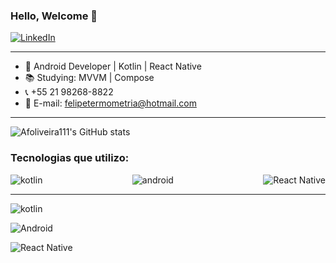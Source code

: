 ### Hello, Welcome 👋


 [![LinkedIn](https://img.shields.io/badge/LinkedIn-0077B5?style=for-the-badge&logo=linkedin&logoColor=white)](https://www.linkedin.com/in/id-antonio-felipe/)


------------------

- 📱  Android Developer | Kotlin | React Native
- 📚 Studying:  MVVM | Compose
- 📞 +55 21 98268-8822
- 📧 E-mail:  felipetermometria@hotmail.com

-------------------

![Afoliveira111's GitHub stats](https://github-readme-stats.vercel.app/api?username=afoliveira111&show_icons=true&theme=dracula)   

 
### Tecnologias que utilizo:


<div style="display: flex; justify-content: space-between;">
    <img alt="kotlin" src="https://img.shields.io/badge/Kotlin-0095D5?&style=for-the-badge&logo=kotlin&logoColor=white" /> 
    <img alt="android" src="https://img.shields.io/badge/Android-3DDC84?style=for-the-badge&logo=android&logoColor=white" />
    <img alt="React Native" src="https://img.shields.io/badge/React_Native-61DAFB?style=for-the-badge&logo=react&logoColor=white" />
</div>


-------------------

![kotlin]( https://upload.wikimedia.org/wikipedia/commons/thumb/0/06/Kotlin_Icon.svg/150px-Kotlin_Icon.svg.png) 

![Android]( https://upload.wikimedia.org/wikipedia/commons/thumb/f/fc/Android_logo_%282014-2019%29.png/150px-Android_logo_%282014-2019%29.png)  

![React Native]( https://img.shields.io/badge/react_native-%2320232a.svg?style=for-the-badge&logo=react&logoColor=%2361DAFB)
  



